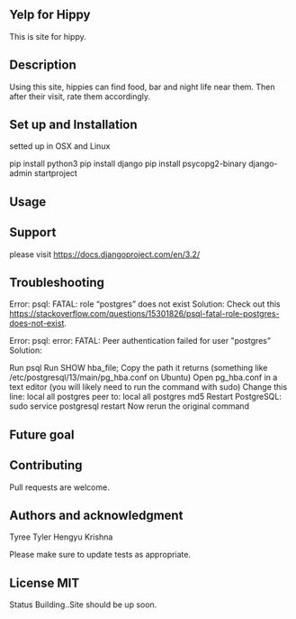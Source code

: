 ## Yelp for Hippy
This is site for hippy.

## Description
Using this site, hippies can find food, bar and night life near them. Then after their visit, rate them accordingly.

## Set up and Installation 
setted up in OSX and Linux

pip install python3
pip install django 
pip install psycopg2-binary 
django-admin startproject

## Usage

## Support
please visit https://docs.djangoproject.com/en/3.2/

## Troubleshooting
Error: psql: FATAL: role “postgres” does not exist 
Solution: Check out this https://stackoverflow.com/questions/15301826/psql-fatal-role-postgres-does-not-exist.

Error: psql: error: FATAL: Peer authentication failed for user "postgres" Solution:

Run psql Run SHOW hba_file; Copy the path it returns (something like /etc/postgresql/13/main/pg_hba.conf on Ubuntu) Open pg_hba.conf in a text editor (you will likely need to run the command with sudo) Change this line: local all postgres peer to: local all postgres md5 Restart PostgreSQL: sudo service postgresql restart Now rerun the original command

## Future goal

## Contributing
Pull requests are welcome.

## Authors and acknowledgment
Tyree Tyler Hengyu Krishna

Please make sure to update tests as appropriate.

## License MIT
Status Building..Site should be up soon.
